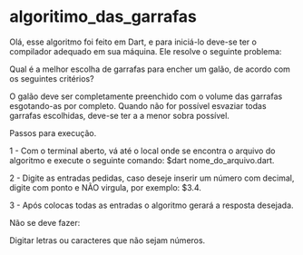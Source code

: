 # algoritimo_das_garrafas

Olá, esse algoritmo foi feito em Dart, e para iniciá-lo deve-se ter o compilador adequado em sua máquina.
Ele resolve o seguinte problema:   

  Qual é a melhor escolha de garrafas para encher um galão, de acordo com os seguintes critérios?
 
 O galão deve ser completamente preenchido com o volume das garrafas esgotando-as por completo.
  Quando não for possível esvaziar todas garrafas escolhidas, deve-se ter a a menor sobra possível.
 
Passos para execução.

1 - Com o terminal aberto, vá até o local onde se encontra o arquivo do algoritmo e execute o seguinte comando: $dart nome_do_arquivo.dart.

2 - Digite as entradas pedidas, caso deseje inserir um número com decimal, digite com ponto e NÃO virgula, por exemplo: $3.4.

3 - Após colocas todas as entradas o algoritmo gerará a resposta desejada.

Não se deve fazer:
 
 Digitar letras ou caracteres que não sejam números.
